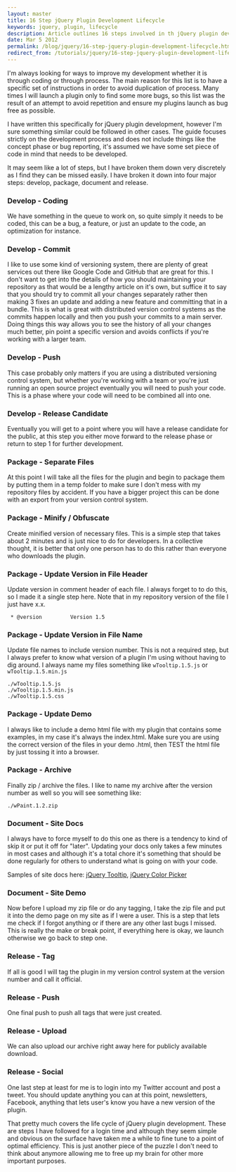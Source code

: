 ```yaml
---
layout: master
title: 16 Step jQuery Plugin Development Lifecycle
keywords: jquery, plugin, lifecycle
description: Article outlines 16 steps involved in th jQuery plugin development lifecycle.
date: Mar 5 2012
permalink: /blog/jquery/16-step-jquery-plugin-development-lifecycle.html
redirect_from: /tutorials/jquery/16-step-jquery-plugin-development-lifecycle.html
---
```


I'm always looking for ways to improve my development whether it is through coding or through process.  The main reason for this list is to have a specific set of instructions in order to avoid duplication of process.  Many times I will launch a plugin only to find some more bugs, so this list was the result of an attempt to avoid repetition and ensure my plugins launch as bug free as possible.

I have written this specifically for jQuery plugin development, however I'm sure something similar could be followed in other cases.  The guide focuses strictly on the development process and does not include things like the concept phase or bug reporting, it's assumed we have some set piece of code in mind that needs to be developed. 

It may seem like a lot of steps, but I have broken them down very discretely as I find they can be missed easily.  I have broken it down into four major steps: develop, package, document and release. 


### Develop - Coding

We have something in the queue to work on, so quite simply it needs to be coded, this can be a bug, a feature, or just an update to the code, an optimization for instance.

### Develop - Commit

I like to use some kind of versioning system, there are plenty of great services out there like Google Code and GitHub that are great for this.  I don't want to get into the details of how you should maintaining your repository as that would be a lengthy article on it's own, but suffice it to say that you should try to commit all your changes separately rather then making 3 fixes an update and adding a new feature and committing that in a bundle.  This is what is great with distributed version control systems as the commits happen locally and then you push your commits to a main server.  Doing things this way allows you to see the history of all your changes much better, pin point a specific version and avoids conflicts if you're working with a larger team.

### Develop - Push

This case probably only matters if you are using a distributed versioning control system, but whether you're working with a team or you're just running an open source project eventually you will need to push your code.  This is a phase where your code will need to be combined all into one.

### Develop - Release Candidate

Eventually you will get to a point where you will have a release candidate for the public, at this step you either move forward to the release phase or return to step 1 for further development.

### Package - Separate Files

At this point I will take all the files for the plugin and begin to package them by putting them in a temp folder to make sure I don't mess with my repository files by accident.  If you have a bigger project this can be done with an export from your version control system.

### Package - Minify / Obfuscate

Create minified version of necessary files.  This is a simple step that takes about 2 minutes and is just nice to do for developers.  In a collective thought, it is better that only one person has to do this rather than everyone who downloads the plugin.

### Package - Update Version in File Header

Update version in comment header of each file.  I always forget to to do this, so I made it a single step here.  Note that in my repository version of the file I just have x.x.

~~~
 * @version         Version 1.5
~~~

### Package - Update Version in File Name

Update file names to include version number.  This is not a required step, but I always prefer to know what version of a plugin I'm using without having to dig around.  I always name my files something like `wTooltip.1.5.js` or `wTooltip.1.5.min.js`

~~~
./wTooltip.1.5.js
./wTooltip.1.5.min.js
./wTooltip.1.5.css
~~~

### Package - Update Demo

I always like to include a demo html file with my plugin that contains some examples, in my case it's always the index.html.  Make sure you are using the correct version of the files in your demo .html, then TEST the html file by just tossing it into a browser.

### Package - Archive

Finally zip / archive the files.  I like to name my archive after the version number as well so you will see something like:

~~~
./wPaint.1.2.zip	
~~~

### Document - Site Docs

I always have to force myself to do this one as there is a tendency to kind of skip it or put it off for "later".  Updating your docs only takes a few minutes in most cases and although it's a total chore it's something that should be done regularly for others to understand what is going on with your code.

Samples of site docs here: [jQuery Tooltip](http://wtooltip.websanova.com), [jQuery Color Picker](http://wcolorpicker.websanova.com)

### Document - Site Demo

Now before I upload my zip file or do any tagging, I take the zip file and put it into the demo page on my site as if I were a user.  This is a step that lets me check if I forgot anything or if there are any other last bugs I missed.  This is really the make or break point, if everything here is okay, we launch otherwise we go back to step one.

### Release - Tag

If all is good I will tag the plugin in my version control system at the version number and call it official.

### Release - Push

One final push to push all tags that were just created.

### Release - Upload

We can also upload our archive right away here for publicly available download.

### Release - Social

One last step at least for me is to login into my Twitter account and post a tweet.  You should update anything you can at this point, newsletters, Facebook, anything that lets user's know you have a new version of the plugin.

That pretty much covers the life cycle of jQuery plugin development.  These are steps I have followed for a login time and although they seem simple and obvious on the surface have taken me a while to fine tune to a point of optimal efficiency.  This is just another piece of the puzzle I don't need to think about anymore allowing me to free up my brain for other more important purposes.